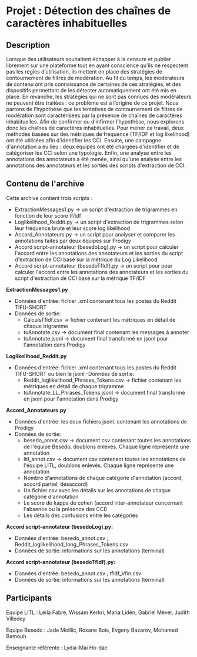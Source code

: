 # Projet : Détection des chaînes de caractères inhabituelles

## Description 
Lorsque des utilisateurs souhaitent échapper à la censure et publier librement sur une plateforme tout en ayant  conscience qu’ils ne respectent pas les règles d’utilisation, ils mettent en place des stratégies de contournement de filtres de modération. Au fil du temps, les modérateurs de contenu ont pris connaissance de certaines de ces stratégies, et des dispositifs permettant de les détecter automatiquement ont été mis en place. En revanche, les stratégies qui ne sont pas connues des modérateurs ne peuvent être traitées : ce problème est à l’origine de ce projet. Nous partons de l’hypothèse que les tentatives de contournement de filtres de modération sont caractérisées par la présence de chaînes de caractères inhabituelles. Afin de confirmer ou d’infirmer l’hypothèse, nous explorons donc les chaînes de caractères inhabituelles.
Pour mener ce travail, deux méthodes basées sur des métriques de fréquence (TF/IDF et log likelihood) ont été utilisées afin d'identifier les CCI. Ensuite, une campagne d'annotation a eu lieu : deux équipes ont été chargées d'identifier et de catégoriser les CCI selon une typologie. Enfin, une analyse entre les annotations des annotateurs a été menée, ainsi qu'une analyse entre les annotations des annotateurs et les sorties des scripts d'extraction de CCI.

## Contenu de l'archive 
Cette archive contient trois scripts :
- ExtractionMessages1.py -> un script d'extraction de trigrammes en fonction de leur score tf/idf
- Loglikelihood_Reddit.py -> un script d'extraction de trigrammes selon leur fréquence brute et leur score log likelihood
- Accord_Annotateurs.py -> un script pour analyser et comparer les annotations faites par deux équipes sur Prodigy
- Accord script-annotateur (besedoLog).py -> un script pour calculer l'accord entre les annotations des annotateurs et les sorties du script d'extraction de CCI basé sur la métrique du Log Likelihood
- Accord script-annotateur (besedoTfIdf).py -> un script pour pour calculer l'accord entre les annotations des annotateurs et les sorties du script d'extraction de CCI basé sur la métrique TF/IDF

**ExtractionMessages1.py**
- Données d'entrée: fichier .xml contenant tous les postes du Reddit TIFU-SHORT
- Données de sortie:
  - CalculsTfIdf.csv -> fichier contenant les métriques en détail de chaque trigramme
  - toAnnotate.csv -> document final contenant les messages à annoter
  - toAnnotate.jsonl -> document final transformé en jsonl pour l'annotation dans Prodigy

**Loglikelihood_Reddit.py**
- Données d'entrée: fichier .xml contenant tous les postes du Reddit TIFU-SHORT ou bien le jsonl
-Données de sortie:
  - Reddit_loglikelihood_Phrases_Tokens.csv -> fichier contenant les métriques en détail de chaque trigramme
  - toAnnotate_LL_Phrases_Tokens.jsonl -> document final transformé en jsonl pour l'annotation dans Prodigy

**Accord_Annotateurs.py**
- Données d'entrée: les deux fichiers jsonl. contenant les annotations de Prodigy
- Données de sortie:
  - besedo_annot.csv -> document csv contenant toutes les annotations de l'équipe Besedo, doublons enlevés. Chaque ligne représente une annotation
  - litl_annot.csv -> document csv contenant toutes les annotations de l'équipe LITL, doublons enlevés. Chaque ligne représente une annotation
  - Nombre d'annotations de chaque catégorie d'annotation (accord, accord partiel, désaccord)
  - Un fichier csv avec les détails sur les annotations de chaque catégorie d'annotation
  - Le score de kappa de cohen (accord inter-annotateur concernant l'absence ou la présence des CCI)
  - Les détails des confusions entre les catégories

**Accord script-annotateur (besedoLog).py:**
- Données d'entrée: besedo_annot.csv ; Reddit_loglikelihood_long_Phrases_Tokens.csv
- Données de sortie: informations sur les annotations (terminal)

**Accord script-annotateur (besedoTfIdf).py:**
- Données d'entrée: besedo_annot.csv ; tfidf_Vfin.csv
- Données de sortie: informations sur les annotations (terminal)

## Participants 
Équipe LITL : Leïla Fabre, Wissam Kerkri, Maria Lidén, Gabriel Mével, Judith Villedey

Équipe Besedo : Jade Moillic, Roxane Bois, Evgeny Bazarov, Mohamed Bamouh

Enseignante référente : Lydia-Mai Ho-dac
